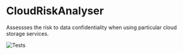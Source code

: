 # CloudRiskAnalyser
Assessses the risk to data confidentiality when using particular cloud storage services.


![Tests](https://github.com/froli-code/CloudRiskAnalyser/actions/workflows/tests.yml/badge.svg)